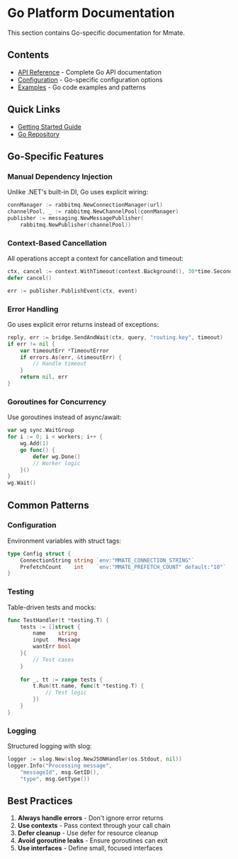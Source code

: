 # Go Platform Documentation

This section contains Go-specific documentation for Mmate.

## Contents

- [API Reference](api-reference.md) - Complete Go API documentation
- [Configuration](configuration.md) - Go-specific configuration options
- [Examples](examples.md) - Go code examples and patterns

## Quick Links

- [Getting Started Guide](../../getting-started/go.md)
- [Go Repository](https://github.com/glimte/mmate-go)

## Go-Specific Features

### Manual Dependency Injection
Unlike .NET's built-in DI, Go uses explicit wiring:

```go
connManager := rabbitmq.NewConnectionManager(url)
channelPool, _ := rabbitmq.NewChannelPool(connManager)
publisher := messaging.NewMessagePublisher(
    rabbitmq.NewPublisher(channelPool))
```

### Context-Based Cancellation
All operations accept a context for cancellation and timeout:

```go
ctx, cancel := context.WithTimeout(context.Background(), 30*time.Second)
defer cancel()

err := publisher.PublishEvent(ctx, event)
```

### Error Handling
Go uses explicit error returns instead of exceptions:

```go
reply, err := bridge.SendAndWait(ctx, query, "routing.key", timeout)
if err != nil {
    var timeoutErr *TimeoutError
    if errors.As(err, &timeoutErr) {
        // Handle timeout
    }
    return nil, err
}
```

### Goroutines for Concurrency
Use goroutines instead of async/await:

```go
var wg sync.WaitGroup
for i := 0; i < workers; i++ {
    wg.Add(1)
    go func() {
        defer wg.Done()
        // Worker logic
    }()
}
wg.Wait()
```

## Common Patterns

### Configuration
Environment variables with struct tags:

```go
type Config struct {
    ConnectionString string `env:"MMATE_CONNECTION_STRING"`
    PrefetchCount    int    `env:"MMATE_PREFETCH_COUNT" default:"10"`
}
```

### Testing
Table-driven tests and mocks:

```go
func TestHandler(t *testing.T) {
    tests := []struct {
        name    string
        input   Message
        wantErr bool
    }{
        // Test cases
    }
    
    for _, tt := range tests {
        t.Run(tt.name, func(t *testing.T) {
            // Test logic
        })
    }
}
```

### Logging
Structured logging with slog:

```go
logger := slog.New(slog.NewJSONHandler(os.Stdout, nil))
logger.Info("Processing message",
    "messageId", msg.GetID(),
    "type", msg.GetType())
```

## Best Practices

1. **Always handle errors** - Don't ignore error returns
2. **Use contexts** - Pass context through your call chain
3. **Defer cleanup** - Use defer for resource cleanup
4. **Avoid goroutine leaks** - Ensure goroutines can exit
5. **Use interfaces** - Define small, focused interfaces